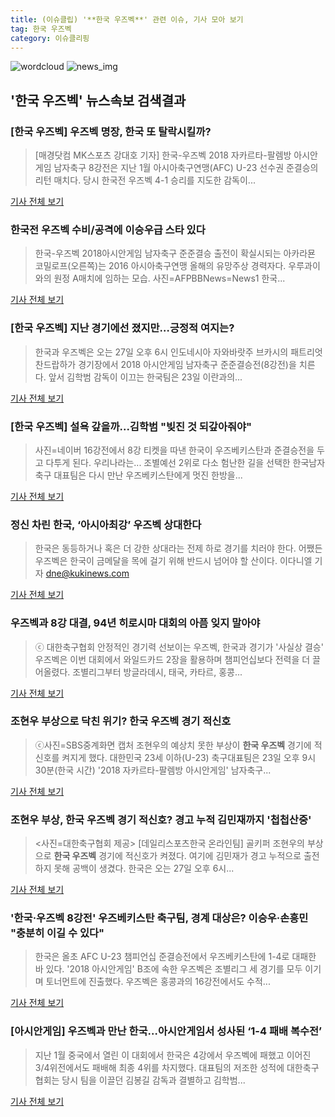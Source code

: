 ```yaml
---
title: (이슈클립) '**한국 우즈벡**' 관련 이슈, 기사 모아 보기
tag: 한국 우즈벡
category: 이슈클리핑
---
```

![wordcloud](https://s3.ap-northeast-2.amazonaws.com/lyrics101-wordcloud/2018-08-24-1535099602.png)
![news_img](https://user-images.githubusercontent.com/42597476/44507050-1206f400-a6e4-11e8-8d98-7ffbfebb353f.png)
## **'**한국 우즈벡**'** 뉴스속보 검색결과
### [**한국 우즈벡**] 우즈벡 명장, 한국 또 탈락시킬까?

>[매경닷컴 MK스포츠 강대호 기자] 한국-우즈벡 2018 자카르타-팔렘방 아시안게임 남자축구 8강전은 지난 1월 아시아축구연맹(AFC) U-23 선수권 준결승의 리턴 매치다. 당시 한국전 우즈벡 4-1 승리를 지도한 감독이...

<a href="http://sports.mk.co.kr/view.php?year=2018&no=532742" target="_blank">기사 전체 보기</a>

### 한국전 우즈벡 수비/공격에 이승우급 스타 있다

>한국-우즈벡 2018아시안게임 남자축구 준준결승 출전이 확실시되는 아카라묜 코밀로프(오른쪽)는 2016 아시아축구연맹 올해의 유망주상 경력자다. 우루과이와의 원정 A매치에 임하는 모습. 사진=AFPBBNews=News1 한국...

<a href="http://star.mbn.co.kr/view.php?year=2018&no=532078&refer=portal" target="_blank">기사 전체 보기</a>

### [**한국 우즈벡**] 지난 경기에선 졌지만…긍정적 여지는?

>한국과 우즈벡은 오는 27일 오후 6시 인도네시아 자와바랏주 브카시의 패트리엇 찬드랍하가 경기장에서 2018 아시안게임 남자축구 준준결승전(8강전)을 치른다. 앞서 김학범 감독이 이끄는 한국팀은 23일 이란과의...

<a href="http://biz.heraldcorp.com/culture/view.php?ud=201808241223104484088_1" target="_blank">기사 전체 보기</a>

### [**한국 우즈벡**] 설욕 갚을까...김학범 "빚진 것 되갚아줘야"

>사진=네이버 16강전에서 8강 티켓을 따낸 한국이 우즈베키스탄과 준결승전을 두고 다투게 된다. 우리나라는... 조별예선 2위로 다소 험난한 길을 선택한 한국남자축구 대표팀은 다시 만난 우즈베키스탄에게 멋진 한방을...

<a href="http://www.gukjenews.com/news/articleView.html?idxno=980113" target="_blank">기사 전체 보기</a>

### 정신 차린 한국, ‘아시아최강’ 우즈벡 상대한다

>한국은 동등하거나 혹은 더 강한 상대라는 전제 하로 경기를 치러야 한다. 어쨌든 우즈벡은 한국이 금메달을 목에 걸기 위해 반드시 넘어야 할 산이다. 이다니엘 기자 dne@kukinews.com

<a href="http://www.kukinews.com/news/article.html?no=579274" target="_blank">기사 전체 보기</a>

### 우즈벡과 8강 대결, 94년 히로시마 대회의 아픔 잊지 말아야

>ⓒ 대한축구협회 안정적인 경기력 선보이는 우즈벡, 한국과 경기가 '사실상 결승' 우즈벡은 이번 대회에서 와일드카드 2장을 활용하며 챔피언십보다 전력을 더 끌어올렸다. 조별리그부터 방글라데시, 태국, 카타르, 홍콩...

<a href="http://www.ohmynews.com/NWS_Web/View/at_pg.aspx?CNTN_CD=A0002466124&CMPT_CD=P0010&utm_source=naver&utm_medium=newsearch&utm_campaign=naver_news" target="_blank">기사 전체 보기</a>

### 조현우 부상으로 닥친 위기? **한국 우즈벡** 경기 적신호

>ⓒ사진=SBS중계화면 캡처 조현우의 예상치 못한 부상이 **한국 우즈벡** 경기에 적신호를 켜지게 했다. 대한민국 23세 이하(U-23) 축구대표팀은 23일 오후 9시 30분(한국 시간) '2018 자카르타-팔렘방 아시안게임' 남자축구...

<a href="http://www.dailian.co.kr/news/view/734667/?sc=naver" target="_blank">기사 전체 보기</a>

### 조현우 부상, **한국 우즈벡** 경기 적신호? 경고 누적 김민재까지 '첩첩산중'

><사진=대한축구협회 제공> [데일리스포츠한국 온라인팀] 골키퍼 조현우의 부상으로 **한국 우즈벡** 경기에 적신호가 켜졌다. 여기에 김민재가 경고 누적으로 출전하지 못해 공백이 생겼다. 한국은 오는 27일 오후 6시...

<a href="http://www.dailysportshankook.co.kr/news/articleView.html?idxno=194727" target="_blank">기사 전체 보기</a>

### '한국·우즈벡 8강전' 우즈베키스탄 축구팀, 경계 대상은? 이승우·손흥민 "충분히 이길 수 있다"

>한국은 올초 AFC U-23 챔피언십 준결승전에서 우즈베키스탄에 1-4로 대패한 바 있다. '2018 아시안게임' B조에 속한 우즈벡은 조별리그 세 경기를 모두 이기며 토너먼트에 진출했다. 우즈벡은 홍콩과의 16강전에서도 수적...

<a href="http://www.etoday.co.kr/news/section/newsview.php?idxno=1655885" target="_blank">기사 전체 보기</a>

### [아시안게임] 우즈벡과 만난 한국…아시안게임서 성사된 ‘1-4 패배 복수전’

>지난 1월 중국에서 열린 이 대회에서 한국은 4강에서 우즈벡에 패했고 이어진 3/4위전에서도 패배해 최종 4위를 차지했다. 대표팀의 저조한 성적에 대한축구협회는 당시 팀을 이끌던 김봉길 감독과 결별하고 김학범...

<a href="http://ilyo.co.kr/?ac=article_view&entry_id=307515" target="_blank">기사 전체 보기</a>



